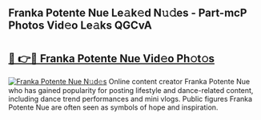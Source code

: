 ## Franka Potente Nue Le𝚊k𝚎d N𝚞𝚍es - Part-mcP Photos Vid𝚎o Le𝚊ks QGCvA

# <h2><a href="http://fb2lh8.evod.top/?m=Franka+Potente+Nue">🔗 👉🔴 Franka Potente Nue Vid𝚎o Ph𝚘t𝚘s</a></h2>

[![Franka Potente Nue N𝚞d𝚎s](https://i.imgur.com/8V9OHl7.gif)](http://fb2lh8.evod.top/?m=Franka+Potente+Nue)
Online content creator Franka Potente Nue who has gained popularity for posting lifestyle and dance-related content, including dance trend performances and mini vlogs. Public figures Franka Potente Nue are often seen as symbols of hope and inspiration. 
